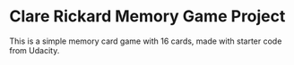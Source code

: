 # Clare Rickard Memory Game Project
This is a simple memory card game with 16 cards, made with starter code from Udacity.
